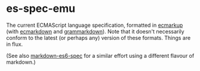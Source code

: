 # es-spec-emu
The current ECMAScript language specification,
formatted in [ecmarkup](https://github.com/bterlson/ecmarkup/)
(with [ecmarkdown](https://github.com/domenic/ecmarkdown)
and [grammarkdown](https://github.com/rbuckton/grammarkdown)).
Note that it doesn't necessarily conform to the latest (or perhaps any) version of these formats.
Things are in flux.

(See also [markdown-es6-spec](https://github.com/DanielRosenwasser/markdown-es6-spec)
for a similar effort using a different flavour of markdown.)
